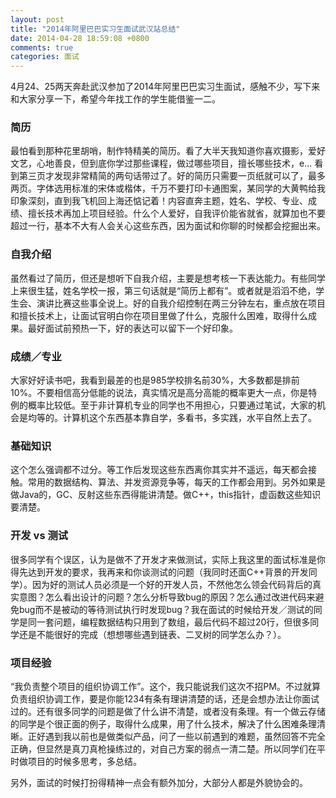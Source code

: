 ```yaml
---
layout: post
title: "2014年阿里巴巴实习生面试武汉站总结"
date: 2014-04-28 18:59:08 +0800
comments: true
categories: 面试
---
```


4月24、25两天奔赴武汉参加了2014年阿里巴巴实习生面试，感触不少，写下来和大家分享一下，希望今年找工作的学生能借鉴一二。

<!--more-->
### 简历
最怕看到那种花里胡哨，制作特精美的简历。看了大半天我知道你喜欢摄影，爱好文艺，心地善良，但到底你学过那些课程，做过哪些项目，擅长哪些技术，e... 看到第三页才发现非常精简的两句话带过了。好的简历只需要一页纸就可以了，最多两页。字体选用标准的宋体或楷体，千万不要打印卡通图案，某同学的大黄鸭给我印象深刻，直到我飞机回上海还惦记着！内容直奔主题，姓名、学校、专业、成绩、擅长技术再加上项目经验。什么个人爱好，自我评价能省就省，就算加也不要超过一行，基本不大有人会关心这些东西，因为面试和你聊的时候都会挖掘出来。

### 自我介绍
虽然看过了简历，但还是想听下自我介绍，主要是想考核一下表达能力。有些同学上来很生猛，姓名学校一报，第三句话就是“简历上都有”。或者就是滔滔不绝，学生会、演讲比赛这些事全说上。好的自我介绍控制在两三分钟左右，重点放在项目和擅长技术上，让面试官明白你在项目里做了什么，克服什么困难，取得什么成果。最好面试前预热一下，好的表达可以留下一个好印象。

### 成绩／专业
大家好好读书吧，我看到最差的也是985学校排名前30%，大多数都是排前10%。不要相信高分低能的说法，真实情况是高分高能的概率更大一点，你是特例的概率比较低。至于非计算机专业的同学也不用担心，只要通过笔试，大家的机会是均等的。计算机这个东西基本靠自学，多看书，多实践，水平自然上去了。

### 基础知识
这个怎么强调都不过分。等工作后发现这些东西离你其实并不遥远，每天都会接触。常用的数据结构、算法、并发资源竞争等，每天的工作都会用到。另外如果是做Java的，GC、反射这些东西得能讲清楚。做C++，this指针，虚函数这些知识要清楚。

### 开发 vs 测试
很多同学有个误区，认为是做不了开发才来做测试，实际上我这里的面试标准是你得先达到开发的要求，我再来和你谈测试的问题（我同时还面C++背景的开发同学）。因为好的测试人员必须是一个好的开发人员，不然他怎么领会代码背后的真实意图？怎么看出设计的问题？怎么分析导致bug的原因？怎么通过改进代码来避免bug而不是被动的等待测试执行时发现bug？我在面试的时候给开发／测试的同学是同一套问题，编程数据结构只用到了数组，最后代码不超过20行，但很多同学还是不能很好的完成（想想哪些遇到链表、二叉树的同学怎么办？）。

### 项目经验
“我负责整个项目的组织协调工作”。这个，我只能说我们这次不招PM。不过就算负责组织协调工作，要是你能1234有条有理讲清楚的话，还是会想办法让你面试过的。还有很多同学的问题是做了什么讲不清楚，或者没有条理。有一个做云存储的同学是个很正面的例子，取得什么成果，用了什么技术，解决了什么困难条理清晰。正好遇到我以前也是做类似产品，问了一些以前遇到的难题，虽然回答不完全正确，但显然是真刀真枪操练过的，对自己方案的弱点一清二楚。所以同学们在平时做项目的时候多思考，多总结。

另外，面试的时候打扮得精神一点会有额外加分，大部分人都是外貌协会的。
